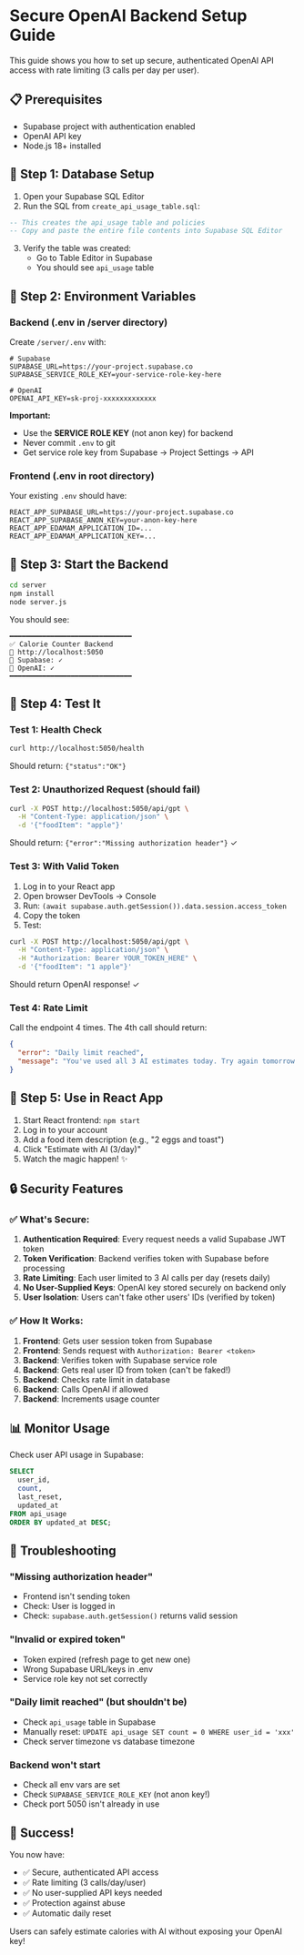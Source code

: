 # Secure OpenAI Backend Setup Guide

This guide shows you how to set up secure, authenticated OpenAI API access with rate limiting (3 calls per day per user).

## 📋 Prerequisites

- Supabase project with authentication enabled
- OpenAI API key
- Node.js 18+ installed

## 🔧 Step 1: Database Setup

1. Open your Supabase SQL Editor
2. Run the SQL from `create_api_usage_table.sql`:

```sql
-- This creates the api_usage table and policies
-- Copy and paste the entire file contents into Supabase SQL Editor
```

3. Verify the table was created:
   - Go to Table Editor in Supabase
   - You should see `api_usage` table

## 🔑 Step 2: Environment Variables

### Backend (.env in /server directory)

Create `/server/.env` with:

```env
# Supabase
SUPABASE_URL=https://your-project.supabase.co
SUPABASE_SERVICE_ROLE_KEY=your-service-role-key-here

# OpenAI
OPENAI_API_KEY=sk-proj-xxxxxxxxxxxxx
```

**Important:**
- Use the **SERVICE ROLE KEY** (not anon key) for backend
- Never commit `.env` to git
- Get service role key from Supabase → Project Settings → API

### Frontend (.env in root directory)

Your existing `.env` should have:

```env
REACT_APP_SUPABASE_URL=https://your-project.supabase.co
REACT_APP_SUPABASE_ANON_KEY=your-anon-key-here
REACT_APP_EDAMAM_APPLICATION_ID=...
REACT_APP_EDAMAM_APPLICATION_KEY=...
```

## 🚀 Step 3: Start the Backend

```bash
cd server
npm install
node server.js
```

You should see:

```
━━━━━━━━━━━━━━━━━━━━━━━━━━━━━━
✅ Calorie Counter Backend
🚀 http://localhost:5050
🔐 Supabase: ✓
🤖 OpenAI: ✓
━━━━━━━━━━━━━━━━━━━━━━━━━━━━━━
```

## 🧪 Step 4: Test It

### Test 1: Health Check

```bash
curl http://localhost:5050/health
```

Should return: `{"status":"OK"}`

### Test 2: Unauthorized Request (should fail)

```bash
curl -X POST http://localhost:5050/api/gpt \
  -H "Content-Type: application/json" \
  -d '{"foodItem": "apple"}'
```

Should return: `{"error":"Missing authorization header"}` ✓

### Test 3: With Valid Token

1. Log in to your React app
2. Open browser DevTools → Console
3. Run: `(await supabase.auth.getSession()).data.session.access_token`
4. Copy the token
5. Test:

```bash
curl -X POST http://localhost:5050/api/gpt \
  -H "Content-Type: application/json" \
  -H "Authorization: Bearer YOUR_TOKEN_HERE" \
  -d '{"foodItem": "1 apple"}'
```

Should return OpenAI response! ✓

### Test 4: Rate Limit

Call the endpoint 4 times. The 4th call should return:

```json
{
  "error": "Daily limit reached",
  "message": "You've used all 3 AI estimates today. Try again tomorrow!"
}
```

## 📱 Step 5: Use in React App

1. Start React frontend: `npm start`
2. Log in to your account
3. Add a food item description (e.g., "2 eggs and toast")
4. Click "Estimate with AI (3/day)"
5. Watch the magic happen! ✨

## 🔒 Security Features

### ✅ What's Secure:

1. **Authentication Required**: Every request needs a valid Supabase JWT token
2. **Token Verification**: Backend verifies token with Supabase before processing
3. **Rate Limiting**: Each user limited to 3 AI calls per day (resets daily)
4. **No User-Supplied Keys**: OpenAI key stored securely on backend only
5. **User Isolation**: Users can't fake other users' IDs (verified by token)

### ✅ How It Works:

1. **Frontend**: Gets user session token from Supabase
2. **Frontend**: Sends request with `Authorization: Bearer <token>`
3. **Backend**: Verifies token with Supabase service role
4. **Backend**: Gets real user ID from token (can't be faked!)
5. **Backend**: Checks rate limit in database
6. **Backend**: Calls OpenAI if allowed
7. **Backend**: Increments usage counter

## 📊 Monitor Usage

Check user API usage in Supabase:

```sql
SELECT
  user_id,
  count,
  last_reset,
  updated_at
FROM api_usage
ORDER BY updated_at DESC;
```

## 🐛 Troubleshooting

### "Missing authorization header"
- Frontend isn't sending token
- Check: User is logged in
- Check: `supabase.auth.getSession()` returns valid session

### "Invalid or expired token"
- Token expired (refresh page to get new one)
- Wrong Supabase URL/keys in .env
- Service role key not set correctly

### "Daily limit reached" (but shouldn't be)
- Check `api_usage` table in Supabase
- Manually reset: `UPDATE api_usage SET count = 0 WHERE user_id = 'xxx'`
- Check server timezone vs database timezone

### Backend won't start
- Check all env vars are set
- Check `SUPABASE_SERVICE_ROLE_KEY` (not anon key!)
- Check port 5050 isn't already in use

## 🎉 Success!

You now have:
- ✅ Secure, authenticated API access
- ✅ Rate limiting (3 calls/day/user)
- ✅ No user-supplied API keys needed
- ✅ Protection against abuse
- ✅ Automatic daily reset

Users can safely estimate calories with AI without exposing your OpenAI key!
